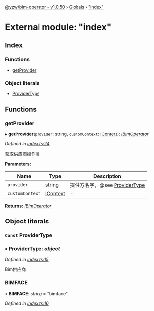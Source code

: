 [@yzw/bim-operator - v1.0.50](../README.md) › [Globals](../globals.md) › ["index"](_index_.md)

# External module: "index"

## Index

### Functions

* [getProvider](_index_.md#getprovider)

### Object literals

* [ProviderType](_index_.md#const-providertype)

## Functions

###  getProvider

▸ **getProvider**(`provider`: string, `customContext`: [IContext](../interfaces/_interface_.icontext.md)): *[IBimOperator](../interfaces/_interface_.ibimoperator.md)*

*Defined in [index.ts:24](https://github.com/youkaisteve/bim-operator/blob/902514b/src/index.ts#L24)*

获取供应商操作类

**Parameters:**

| Name            | Type                                              | Description                                                    |
| --------------- | ------------------------------------------------- | -------------------------------------------------------------- |
| `provider`      | string                                            | 提供方名字，@see [ProviderType](_index_.md#const-providertype) |
| `customContext` | [IContext](../interfaces/_interface_.icontext.md) | -                                                              |

**Returns:** *[IBimOperator](../interfaces/_interface_.ibimoperator.md)*

## Object literals

### `Const` ProviderType

### ▪ **ProviderType**: *object*

*Defined in [index.ts:15](https://github.com/youkaisteve/bim-operator/blob/902514b/src/index.ts#L15)*

Bim供应商

###  BIMFACE

• **BIMFACE**: *string* = "bimface"

*Defined in [index.ts:16](https://github.com/youkaisteve/bim-operator/blob/902514b/src/index.ts#L16)*
